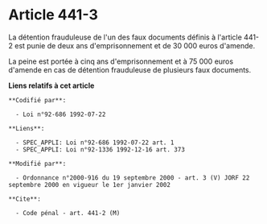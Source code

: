 # Article 441-3

La détention frauduleuse de l'un des faux documents définis à l'article 441-2 est punie de deux ans d'emprisonnement et de 30
000 euros d'amende.

La peine est portée à cinq ans d'emprisonnement et à 75 000 euros d'amende en cas de détention frauduleuse de plusieurs faux
documents.

**Liens relatifs à cet article**

	**Codifié par**:

	  - Loi n°92-686 1992-07-22

	**Liens**:

	  - SPEC_APPLI: Loi n°92-686 1992-07-22 art. 1
	  - SPEC_APPLI: Loi n°92-1336 1992-12-16 art. 373

	**Modifié par**:

	  - Ordonnance n°2000-916 du 19 septembre 2000 - art. 3 (V) JORF 22 septembre 2000 en vigueur le 1er janvier 2002

	**Cite**:

	  - Code pénal - art. 441-2 (M)
